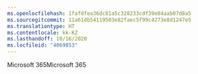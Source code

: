 ```yaml
---
ms.openlocfilehash: 1fafdfea36dc81a5c328233cdf39e84aab07d8a5
ms.sourcegitcommit: 11a61db54119503e82faec5f99c4273e8d1247e5
ms.translationtype: HT
ms.contentlocale: kk-KZ
ms.lasthandoff: 10/16/2020
ms.locfileid: "4069853"
---
```

<span data-ttu-id="62d19-101">Microsoft 365</span><span class="sxs-lookup"><span data-stu-id="62d19-101">Microsoft 365</span></span>